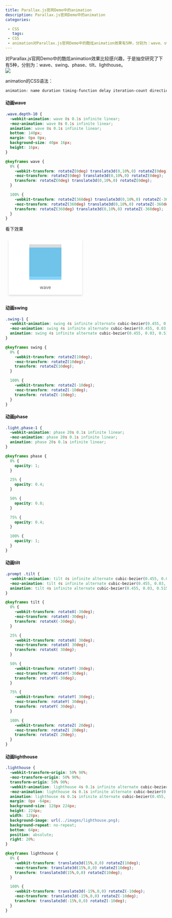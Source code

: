 ```yaml
---
title: Parallax.js官网Demo中的animation
description: Parallax.js官网Demo中的animation
categories:

 - CSS
   tags:
 - CSS  
 - animation对Parallax.js官网Demo中的酷炫animation效果有5种，分别为：wave、swing、phase、tilt、lighthouse。  
---
```


对Parallax.js官网Demo中的酷炫animation效果比较感兴趣，于是抽空研究了下有5种，分别为：wave、swing、phase、tilt、lighthouse。  
![](https://liyufeng.angton.com/parallax.js.png)

animation的CSS语法：  

```css
animation: name duration timing-function delay iteration-count direction fill-mode play-state;
```

#### 动画wave  

```css
.wave.depth-10 {
  -webkit-animation: wave 8s 0.1s infinite linear;
  -moz-animation: wave 8s 0.1s infinite linear;
  animation: wave 8s 0.1s infinite linear;
  bottom: 140px;
  margin: 0px 0px;
  background-size: 40px 16px;
  height: 16px;
}

@keyframes wave {
  0% {
    -webkit-transform: rotateZ(0deg) translate3d(0,10%,0) rotateZ(0deg);
    -moz-transform: rotateZ(0deg) translate3d(0,10%,0) rotateZ(0deg);
    transform: rotateZ(0deg) translate3d(0,10%,0) rotateZ(0deg);
  }

  100% {
    -webkit-transform: rotateZ(360deg) translate3d(0,10%,0) rotateZ(-360deg);
    -moz-transform: rotateZ(360deg) translate3d(0,10%,0) rotateZ(-360deg);
    transform: rotateZ(360deg) translate3d(0,10%,0) rotateZ(-360deg);
  }
}
```

看下效果

<div class="card">
		<div class="box rotate1">
			<div class="fill"></div>
		</div>
		<p>wave</p>
</div>
<style type="text/css">
.card {
	display: inline-block;
	margin: 10px;
	background: #fff;
	padding: 15px;
	min-width: 200px;
	box-shadow: 0 3px 5px #ddd;
	color: #555;
	position: relative;
}
.card .box {
	width: 100px;
	height: 100px;
	margin: auto;
	background: #ddd;
	cursor: pointer;
	box-shadow: 0 0 5px #ccc inset;
}
.card .box .fill {
	width: 100px;
	height: 100px;
	position: relative;
	background: #03A9F4;
	opacity: .5;
	box-shadow: 0 0 5px #ccc;
	-webkit-transition: 0.3s;
	transition: 0.3s;
}
.card p {
	margin: 25px 0 0;
	text-align: center;
}
.rotate1 .fill {
	-webkit-animation: wave 4s infinite alternate cubic-bezier(0.455, 0.03, 0.515, 0.955);
}
@keyframes wave {
	0% {
		-webkit-transform: rotateZ(0deg) translate3d(0,10%,0) rotateZ(0deg);
		-moz-transform: rotateZ(0deg) translate3d(0,10%,0) rotateZ(0deg);
		transform: rotateZ(0deg) translate3d(0,10%,0) rotateZ(0deg);
	}
	100% {
		-webkit-transform: rotateZ(360deg) translate3d(0,10%,0) rotateZ(-360deg);
		-moz-transform: rotateZ(360deg) translate3d(0,10%,0) rotateZ(-360deg);
		transform: rotateZ(360deg) translate3d(0,10%,0) rotateZ(-360deg);
	}
}
</style>

#### 动画swing 

```css
.swing-1 {
  -webkit-animation: swing 4s infinite alternate cubic-bezier(0.455, 0.03, 0.515, 0.955);
  -moz-animation: swing 4s infinite alternate cubic-bezier(0.455, 0.03, 0.515, 0.955);
  animation: swing 4s infinite alternate cubic-bezier(0.455, 0.03, 0.515, 0.955);
}

@keyframes swing {
  0% {
    -webkit-transform: rotateZ(10deg);
    -moz-transform: rotateZ(10deg);
    transform: rotateZ(10deg);
  }

  100% {
    -webkit-transform: rotateZ(-10deg);
    -moz-transform: rotateZ(-10deg);
    transform: rotateZ(-10deg);
  }
}
```

#### 动画phase    

```css
.light.phase-1 {
  -webkit-animation: phase 20s 0.1s infinite linear;
  -moz-animation: phase 20s 0.1s infinite linear;
  animation: phase 20s 0.1s infinite linear;
}

@keyframes phase {
  0% {
    opacity: 1;
  }

  25% {
    opacity: 0.4;
  }

  50% {
    opacity: 0.8;
  }

  75% {
    opacity: 0.4;
  }

  100% {
    opacity: 1;
  }
}
```

#### 动画tilt  

```css
.prompt .tilt {
  -webkit-animation: tilt 4s infinite alternate cubic-bezier(0.455, 0.03, 0.515, 0.955);
  -moz-animation: tilt 4s infinite alternate cubic-bezier(0.455, 0.03, 0.515, 0.955);
  animation: tilt 4s infinite alternate cubic-bezier(0.455, 0.03, 0.515, 0.955);
}

@keyframes tilt {
  0% {
    -webkit-transform: rotateX(-30deg);
    -moz-transform: rotateX(-30deg);
    transform: rotateX(-30deg);
  }

  25% {
    -webkit-transform: rotateX( 30deg);
    -moz-transform: rotateX( 30deg);
    transform: rotateX( 30deg);
  }

  50% {
    -webkit-transform: rotateY(-30deg);
    -moz-transform: rotateY(-30deg);
    transform: rotateY(-30deg);
  }

  75% {
    -webkit-transform: rotateY( 30deg);
    -moz-transform: rotateY( 30deg);
    transform: rotateY( 30deg);
  }

  100% {
    -webkit-transform: rotateZ( 20deg);
    -moz-transform: rotateZ( 20deg);
    transform: rotateZ( 20deg);
  }
}
```

#### 动画lighthouse  

```css
.lighthouse {
  -webkit-transform-origin: 50% 90%;
  -moz-transform-origin: 50% 90%;
  transform-origin: 50% 90%;
  -webkit-animation: lighthouse 4s 0.1s infinite alternate cubic-bezier(0.455, 0.03, 0.515, 0.955);
  -moz-animation: lighthouse 4s 0.1s infinite alternate cubic-bezier(0.455, 0.03, 0.515, 0.955);
  animation: lighthouse 4s 0.1s infinite alternate cubic-bezier(0.455, 0.03, 0.515, 0.955);
  margin: 0px -64px;
  background-size: 128px 224px;
  height: 224px;
  width: 128px;
  background-image: url(../images/lighthouse.png);
  background-repeat: no-repeat;
  bottom: 64px;
  position: absolute;
  right: 20%;
}

@keyframes lighthouse {
  0% {
    -webkit-transform: translate3d(15%,0,0) rotateZ(10deg);
    -moz-transform: translate3d(15%,0,0) rotateZ(10deg);
    transform: translate3d(15%,0,0) rotateZ(10deg);
  }

  100% {
    -webkit-transform: translate3d(-15%,0,0) rotateZ(-10deg);
    -moz-transform: translate3d(-15%,0,0) rotateZ(-10deg);
    transform: translate3d(-15%,0,0) rotateZ(-10deg);
  }
}
```

